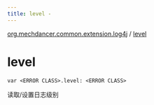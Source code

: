 ```yaml
---
title: level - 
---
```


[org.mechdancer.common.extension.log4j](index.html) / [level](./level.html)

# level

`var <ERROR CLASS>.level: <ERROR CLASS>`

读取/设置日志级别

